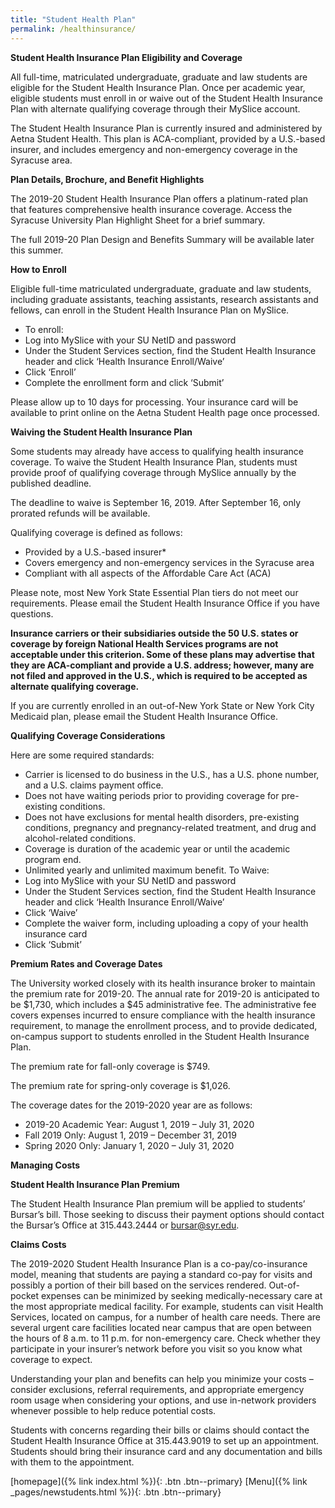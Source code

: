 ```yaml
---
title: "Student Health Plan"
permalink: /healthinsurance/
---
```

**Student Health Insurance Plan Eligibility and Coverage**   
           
All full-time, matriculated undergraduate, graduate and law students are eligible for the Student Health Insurance Plan. Once per academic year, eligible students must enroll in or waive out of the Student Health Insurance Plan with alternate qualifying coverage through their MySlice account.      
      
The Student Health Insurance Plan is currently insured and administered by Aetna Student Health. This plan is ACA-compliant, provided by a U.S.-based insurer, and includes emergency and non-emergency coverage in the Syracuse area.         
       
**Plan Details, Brochure, and Benefit Highlights**    
       
The 2019-20 Student Health Insurance Plan offers a platinum-rated plan that features comprehensive health insurance coverage. Access the Syracuse University Plan Highlight Sheet for a brief summary.     
     
The full 2019-20 Plan Design and Benefits Summary will be available later this summer.      
                
**How to Enroll**      
          
Eligible full-time matriculated undergraduate, graduate and law students, including graduate assistants, teaching assistants, research assistants and fellows, can enroll in the Student Health Insurance Plan on MySlice.     
- To enroll:
- Log into MySlice with your SU NetID and password
- Under the Student Services section, find the Student Health Insurance header and click ‘Health Insurance Enroll/Waive’
- Click ‘Enroll’
- Complete the enrollment form and click ‘Submit’  
        
Please allow up to 10 days for processing. Your insurance card will be available to print online on the Aetna Student Health page once processed.       
       
**Waiving the Student Health Insurance Plan**     
        
Some students may already have access to qualifying health insurance coverage. To waive the Student Health Insurance Plan, students must provide proof of qualifying coverage through MySlice annually by the published deadline.      
         
The deadline to waive is September 16, 2019. After September 16, only prorated refunds will be available.     
           
Qualifying coverage is defined as follows:
- Provided by a U.S.-based insurer*
- Covers emergency and non-emergency services in the Syracuse area
- Compliant with all aspects of the Affordable Care Act (ACA)   
       
Please note, most New York State Essential Plan tiers do not meet our requirements. Please email the Student Health Insurance Office if you have questions.     
     
**Insurance carriers or their subsidiaries outside the 50 U.S. states or coverage by foreign National Health Services programs are not acceptable under this criterion.  Some of these plans may advertise that they are ACA-compliant and provide a U.S. address; however, many are not filed and approved in the U.S., which is required to be accepted as alternate qualifying coverage.**     
       
If you are currently enrolled in an out-of-New York State or New York City Medicaid plan, please email the Student Health Insurance Office.     
       
**Qualifying Coverage Considerations**   
     
Here are some required standards:
- Carrier is licensed to do business in the U.S., has a U.S. phone number, and a U.S. claims payment office.
- Does not have waiting periods prior to providing coverage for pre-existing conditions.
- Does not have exclusions for mental health disorders, pre-existing conditions, pregnancy and pregnancy-related treatment, and drug and alcohol-related conditions.
- Coverage is duration of the academic year or until the academic program end.
- Unlimited yearly and unlimited maximum benefit.
To Waive:
- Log into MySlice with your SU NetID and password
- Under the Student Services section, find the Student Health Insurance header and click ‘Health Insurance Enroll/Waive’
- Click ‘Waive’
- Complete the waiver form, including uploading a copy of your health insurance card
- Click ‘Submit’   

        
**Premium Rates and Coverage Dates**    

The University worked closely with its health insurance broker to maintain the premium rate for 2019-20.  The annual rate for 2019-20 is anticipated to be $1,730, which includes a $45 administrative fee.  The administrative fee covers expenses incurred to ensure compliance with the health insurance requirement, to manage the enrollment process, and to provide dedicated, on-campus support to students enrolled in the Student Health Insurance Plan.        

The premium rate for fall-only coverage is $749.     
      
The premium rate for spring-only coverage is $1,026.     
       
The coverage dates for the 2019-2020 year are as follows:
- 2019-20 Academic Year: August 1, 2019 – July 31, 2020
- Fall 2019 Only: August 1, 2019 – December 31, 2019
- Spring 2020 Only: January 1, 2020 – July 31, 2020    

      
**Managing Costs**      
      
**Student Health Insurance Plan Premium**    
     
The Student Health Insurance Plan premium will be applied to students’ Bursar’s bill. Those seeking to discuss their payment options should contact the Bursar’s Office at 315.443.2444 or bursar@syr.edu.    
       

**Claims Costs**    
      
The 2019-2020 Student Health Insurance Plan is a co-pay/co-insurance model, meaning that students are paying a standard co-pay for visits and possibly a portion of their bill based on the services rendered. Out-of-pocket expenses can be minimized by seeking medically-necessary care at the most appropriate medical facility. For example, students can visit Health Services, located on campus, for a number of health care needs.  There are several urgent care facilities located near campus that are open between the hours of 8 a.m. to 11 p.m. for non-emergency care.  Check whether they participate in your insurer’s network before you visit so you know what coverage to expect.      
      
Understanding your plan and benefits can help you minimize your costs – consider exclusions, referral requirements, and appropriate emergency room usage when considering your options, and use in-network providers whenever possible to help reduce potential costs.     
     
Students with concerns regarding their bills or claims should contact the Student Health Insurance Office at 315.443.9019 to set up an appointment. Students should bring their insurance card and any documentation and bills with them to the appointment.          
        
                   
                                 
                                          
[homepage]({% link index.html %}){: .btn .btn--primary}      [Menu]({% link _pages/newstudents.html %}){: .btn .btn--primary}   

 
